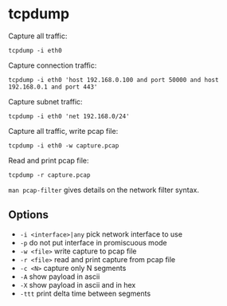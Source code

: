 # tcpdump

Capture all traffic:

`tcpdump -i eth0`

Capture connection traffic:

`tcpdump -i eth0 'host 192.168.0.100 and port 50000 and host 192.168.0.1 and port 443'`

Capture subnet traffic:

`tcpdump -i eth0 'net 192.168.0/24'`

Capture all traffic, write pcap file:

`tcpdump -i eth0 -w capture.pcap`

Read and print pcap file:

`tcpdump -r capture.pcap`

`man pcap-filter` gives details on the network filter syntax.

## Options

* `-i <interface>|any` pick network interface to use
* `-p` do not put interface in promiscuous mode
* `-w <file>` write capture to pcap file
* `-r <file>` read and print capture from pcap file
* `-c <N>` capture only N segments
* `-A` show payload in ascii
* `-X` show payload in ascii and in hex
* `-ttt` print delta time between segments
